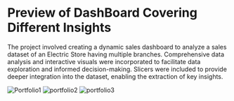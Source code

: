 # Preview of DashBoard Covering Different Insights
The project involved creating a dynamic sales dashboard to analyze a sales dataset of an Electric Store having multiple branches. Comprehensive data analysis and interactive visuals were incorporated to facilitate data exploration and informed decision-making. Slicers  were included to provide deeper integration into the dataset, enabling the extraction of key insights.

![Portfolio1](https://github.com/user-attachments/assets/f745ebdc-3c89-4caa-83fd-503c6b3d3065)
![portfolio2](https://github.com/user-attachments/assets/878ab23b-14ce-451e-af80-0bc81491e35f)
![portfolio3](https://github.com/user-attachments/assets/f8577e60-c320-403d-8feb-9262da35c899)
